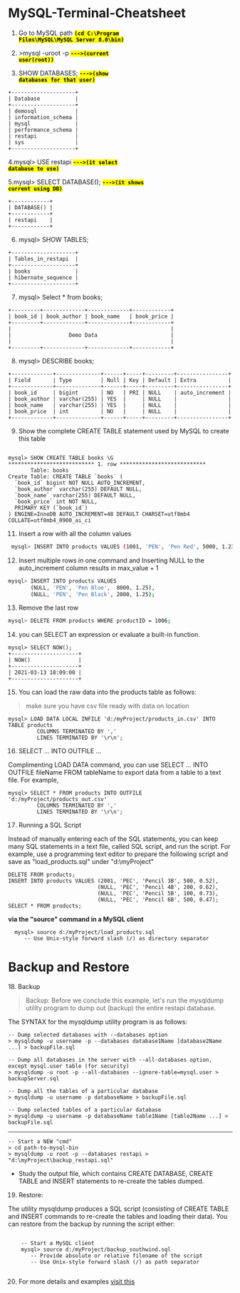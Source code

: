 <span style="color:red"><Strong><h1>MySQL-Terminal-Cheatsheet</h1></strong></span> 

1. Go to MySQL path  <code style="background:yellow;color:black"><strong>(cd C:\Program Files\MySQL\MySQL Server 8.0\bin)</strong></code>

2. \>mysql -uroot -p   <code style="background:yellow;color:black"><strong>--->(current user(root))</strong></code>

3. SHOW DATABASES;  <code style="background:yellow;color:black"><strong>--->(show databases for that user)</strong></code>
```mysql
+--------------------+
| Database           |
+--------------------+
| demosql            |
| information_schema |
| mysql              |
| performance_schema |
| restapi            |
| sys                |
+--------------------+
```

4.mysql> USE restapi  <code style="background:yellow;color:black"><strong>--->(it select database to use)</strong></code>

5.mysql> SELECT DATABASE();   <code style="background:yellow;color:black"><strong>--->(it shows current using DB)</strong></code>
```mysql
+------------+
| DATABASE() |
+------------+
| restapi    |
+------------+
```

6.  mysql> SHOW TABLES; 
```mysql
+--------------------+
| Tables_in_restapi  |
+--------------------+
| books              |
| hibernate_sequence |
+--------------------+
```

7. mysql> Select * from books; 
```mysql
+---------+-------------+-------------+------------+
| book_id | book_author | book_name   | book_price |
+---------+-------------+-------------+------------+
|                                                  |
|                  Demo Data                       |
|                                                  |
+---------+-------------+-------------+------------+
```

8. mysql> DESCRIBE books; 
```mysql
+-------------+--------------+------+-----+---------+----------------+
| Field       | Type         | Null | Key | Default | Extra          |
+-------------+--------------+------+-----+---------+----------------+
| book_id     | bigint       | NO   | PRI | NULL    | auto_increment |
| book_author | varchar(255) | YES  |     | NULL    |                |
| book_name   | varchar(255) | YES  |     | NULL    |                |
| book_price  | int          | NO   |     | NULL    |                |
+-------------+--------------+------+-----+---------+----------------+
```

9. Show the complete CREATE TABLE statement used by MySQL to create this table
```mysql

mysql> SHOW CREATE TABLE books \G
*************************** 1. row ***************************
       Table: books
Create Table: CREATE TABLE `books` (
  `book_id` bigint NOT NULL AUTO_INCREMENT,
  `book_author` varchar(255) DEFAULT NULL,
  `book_name` varchar(255) DEFAULT NULL,
  `book_price` int NOT NULL,
  PRIMARY KEY (`book_id`)
) ENGINE=InnoDB AUTO_INCREMENT=48 DEFAULT CHARSET=utf8mb4 COLLATE=utf8mb4_0900_ai_ci
```

11. Insert a row with all the column values
 ```bash
  mysql> INSERT INTO products VALUES (1001, 'PEN', 'Pen Red', 5000, 1.23);
 ```  
 
12. Insert multiple rows in one command and Inserting NULL to the auto_increment column results in max_value + 1
  ```bash
  mysql> INSERT INTO products VALUES
         (NULL, 'PEN', 'Pen Blue',  8000, 1.25),
         (NULL, 'PEN', 'Pen Black', 2000, 1.25);
   ``` 
   
13. Remove the last row
 ```bash
mysql> DELETE FROM products WHERE productID = 1006;
```

14. you can SELECT an expression or evaluate a built-in function.
```mysql
mysql> SELECT NOW();
+---------------------+
| NOW()               |
+---------------------+
| 2021-03-13 18:09:00 |
+---------------------+
```

15. You can load the raw data into the products table as follows:
>make sure you have csv file ready with data on location
```mysql 
mysql> LOAD DATA LOCAL INFILE 'd:/myProject/products_in.csv' INTO TABLE products
         COLUMNS TERMINATED BY ','
         LINES TERMINATED BY '\r\n';
   ```

16. SELECT ... INTO OUTFILE ...

  Complimenting LOAD DATA command, you can use SELECT ... INTO OUTFILE fileName FROM tableName to export data from a table to a text file. For example,

```mysql
mysql> SELECT * FROM products INTO OUTFILE 'd:/myProject/products_out.csv' 
         COLUMNS TERMINATED BY ','
         LINES TERMINATED BY '\r\n';
   ```
   
17. Running a SQL Script
 
Instead of manually entering each of the SQL statements, you can keep many SQL statements in a text file, called SQL script, and run the script. For example, use a programming text editor to prepare the following script and save as "load_products.sql" under "d:\myProject"

```mysql
DELETE FROM products;
INSERT INTO products VALUES (2001, 'PEC', 'Pencil 3B', 500, 0.52),
                            (NULL, 'PEC', 'Pencil 4B', 200, 0.62),
                            (NULL, 'PEC', 'Pencil 5B', 100, 0.73),
                            (NULL, 'PEC', 'Pencil 6B', 500, 0.47);
SELECT * FROM products;
```

<Strong>via the "source" command in a MySQL client</strong>

```mysql
  mysql> source d:/myProject/load_products.sql
     -- Use Unix-style forward slash (/) as directory separator
 ```
 
<h1> Backup and Restore </h1>
18. Backup

>Backup: Before we conclude this example, let's run the mysqldump utility program to dump out (backup) the entire restapi database.

The SYNTAX for the mysqldump utility program is as follows:


```mysql
-- Dump selected databases with --databases option
> mysqldump -u username -p --databases database1Name [database2Name ...] > backupFile.sql

-- Dump all databases in the server with --all-databases option, except mysql.user table (for security)
> mysqldump -u root -p --all-databases --ignore-table=mysql.user > backupServer.sql
  
-- Dump all the tables of a particular database
> mysqldump -u username -p databaseName > backupFile.sql

-- Dump selected tables of a particular database
> mysqldump -u username -p databaseName table1Name [table2Name ...] > backupFile.sql
```
---
```mysql
-- Start a NEW "cmd"
> cd path-to-mysql-bin
> mysqldump -u root -p --databases restapi > "d:\myProject\backup_restapi.sql"
```
* Study the output file, which contains CREATE DATABASE, CREATE TABLE and INSERT statements to re-create the tables dumped.

19. Restore:

The utility mysqldump produces a SQL script (consisting of CREATE TABLE and INSERT commands to re-create the tables and loading their data). You can restore from the backup by running the script either:

```mysql

    -- Start a MySQL client
    mysql> source d:/myProject/backup_southwind.sql
       -- Provide absolute or relative filename of the script
       -- Use Unix-style forward slash (/) as path separator
       
   ```


20. For more details and examples <a href="https://www3.ntu.edu.sg/home/ehchua/programming/sql/MySQL_Beginner.html" title="ntu">visit this</a>

